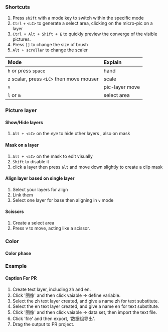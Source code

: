### Shortcuts   
1. Press `shift` with a mode key to switch within the specific mode  
2. `Ctrl` + `<LC>` to generate a select area, clicking on the micro-pic on a layer  
3. `Ctrl + Alt + Shift + E` to quickly preview the converge of the visible pictures.  
4. Press `[]` to change the size of brush  
5. `Alt + scroller` to change the scaler  

|Mode|Explain|
|:--|:--|
|`h` or press `space` |hand|  
|`z` scalar, press `<LC>` then move mouser|scale|  
|`v` |pic-layer move|   
|`l` or `m` | select area |  

### Picture layer  

#### Show/Hide layers
1. `Alt + <LC>` on the *eye* to hide other layers , also on mask

#### Mask on a layer  
1. `Alt + <LC>` on the mask to edit visually  
2. `Shift` to disable it
3. click a layer then press `alt` and move down slightly to create a clip mask  

#### Align layer based on single layer  
1. Select your layers for align  
2. Link them  
3. Select one layer for base then aligning in `v` mode  

#### Scissors  
1. Create a select area  
2. Press v to move, acting like a scissor.  

### Color   

#### Color phase  

### Example  
#### Caption For PR  
1. Create text layer, including zh and en.  
2. Click '图像' and then click vaiable -> define variable.  
3. Select the zh text layer created, and give a name zh for text substitute.
4. Select the en text layer created, and give a name en for text substitute.
5. Click '图像' and then click vaiable -> data set, then import the text file.
6. Click 'file' and then export, '数据组导出'.  
7. Drag the output to PR project.


